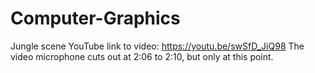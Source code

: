 # Computer-Graphics

Jungle scene
YouTube link to video: https://youtu.be/swSfD_JiQ98
The video microphone cuts out at 2:06 to 2:10, but only at this point.

